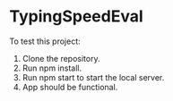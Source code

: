 # TypingSpeedEval

To test this project:

1. Clone the repository.
2. Run npm install.
3. Run npm start to start the local server.
4. App should be functional.
